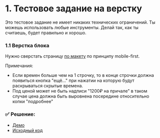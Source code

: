  # 1. Тестовое задание на верстку #

Это тестовое задание не имеет никаких технических ограничений.
Ты можешь использовать любые инструменты. 
Делай так, как ты считаешь, будет правильно и хорошо.

### 1.1 Верстка блока ###

Нужно сверстать страницу [по макету](https://www.figma.com/file/JyFQcxiynMH1i5ViWz4qi0/Layout-test-task) по принципу mobile-first. 

Примечания:
- Если времен больше чем на 1 строчку, 
  то в конце строчки должна появиться кнопка "ещё..." 
  при нажатии на которую будут раскрываться скрытые времена.
- Под ценой может не быть надписи "1200₽ на причале" 
  в таком случае цена должна быть выровнена посередине 
  относительно копки "подробнее"

### ✅ Решение: ###
- [Демо](https://artantstar.github.io/nevatrip-test-task/layout-task/)
- [Исходный код](https://github.com/artantstar/nevatrip-test-task/tree/layout-task)